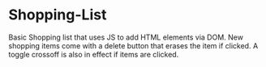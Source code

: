 # Shopping-List
Basic Shopping list that uses JS to add HTML elements via DOM. New shopping items come with a delete button that erases the item if clicked. A toggle crossoff is also in effect if items are clicked.
